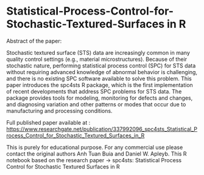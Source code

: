 # Statistical-Process-Control-for-Stochastic-Textured-Surfaces in R

Abstract of the paper:

Stochastic textured surface (STS) data are increasingly common in many quality control settings (e.g., material microstructures). Because of their stochastic nature, performing statistical process control (SPC) for STS data without requiring advanced knowledge of abnormal behavior is challenging, and there is no existing SPC software available to solve this problem. This paper introduces the spc4sts R package, which is the first implementation of recent developments that address SPC problems for STS data. The package provides tools for modeling, monitoring for defects and changes, and diagnosing variation and other patterns or modes that occur due to manufacturing and processing conditions.


Full published paper available at : https://www.researchgate.net/publication/337992096_spc4sts_Statistical_Process_Control_for_Stochastic_Textured_Surfaces_in_R

This is purely for educational purpose. For any commercial use please contact the original authors Anh Tuan Buia and Daniel W. Apleyb. This R notebook based on the research paper -> spc4sts: Statistical Process Control for Stochastic Textured Surfaces in R

